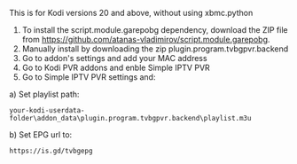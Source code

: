This is for Kodi versions 20 and above, without using xbmc.python

1. To install the script.module.garepobg dependency, download the ZIP file from https://github.com/atanas-vladimirov/script.module.garepobg.
2. Manually install by downloading the zip plugin.program.tvbgpvr.backend
3. Go to addon's settings and add your MAC address
4. Go to Kodi PVR addons and enble Simple IPTV PVR
5. Go to Simple IPTV PVR settings and:

  a) Set playlist path:
  
    your-kodi-userdata-folder\addon_data\plugin.program.tvbgpvr.backend\playlist.m3u
  
  b) Set EPG url to:
  
    https://is.gd/tvbgepg
